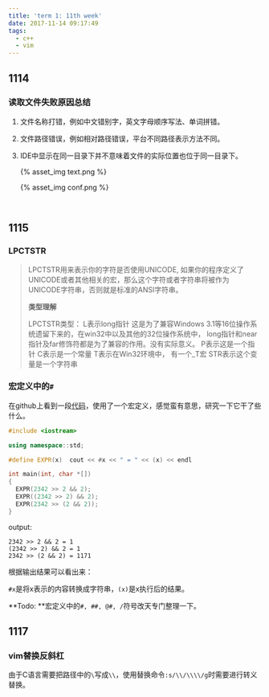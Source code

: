 ```yaml
---
title: 'term 1: 11th week'
date: 2017-11-14 09:17:49
tags:
  - c++
  - vim
---
```


## 1114

### 读取文件失败原因总结

1. 文件名称打错，例如中文错别字，英文字母顺序写法、单词拼错。

2. 文件路径错误，例如相对路径错误，平台不同路径表示方法不同。

3. IDE中显示在同一目录下并不意味着文件的实际位置也位于同一目录下。

   {% asset_img text.png %}

   {% asset_img conf.png %}

   ​

## 1115

### LPCTSTR

> LPCTSTR用来表示你的字符是否使用UNICODE, 如果你的程序定义了UNICODE或者其他相关的宏，那么这个字符或者字符串将被作为UNICODE字符串，否则就是标准的ANSI字符串。
>
> **类型理解**
>
> LPCTSTR类型：
> L表示long指针 这是为了兼容Windows 3.1等16位操作系统遗留下来的，在win32中以及其他的32位操作系统中， long指针和near指针及far修饰符都是为了兼容的作用。没有实际意义。
> P表示这是一个指针
> C表示是一个常量
> T表示在Win32环境中， 有一个_T宏
> STR表示这个变量是一个字符串

### 宏定义中的`#`

在github上看到一段[代码](https://github.com/ryanofsky/cfree/blob/f3cdb4d9d179f3e803d5928ce64838f4fe34f850/test.cpp)，使用了一个宏定义，感觉蛮有意思，研究一下它干了些什么。

```c++
#include <iostream>

using namespace::std;

#define EXPR(x)  cout << #x << " = " << (x) << endl

int main(int, char *[])
{
  EXPR(2342 >> 2 && 2);
  EXPR((2342 >> 2) && 2);
  EXPR(2342 >> (2 && 2));
}
```

output:

```
2342 >> 2 && 2 = 1
(2342 >> 2) && 2 = 1
2342 >> (2 && 2) = 1171
```

根据输出结果可以看出来：

`#x`是将x表示的内容转换成字符串，`(x)`是x执行后的结果。

**Todo: **宏定义中的`#, ##, @#, /`符号改天专门整理一下。

## 1117

### vim替换反斜杠

由于C语言需要把路径中的`\`写成`\\`，使用替换命令`:s/\\/\\\\/g`时需要进行转义替换。